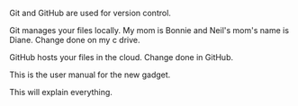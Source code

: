 Git and GitHub are used for version control.

Git manages your files locally. My mom is Bonnie and Neil's mom's name is Diane. Change done on my c drive.

GitHub hosts your files in the cloud. Change done in GitHub.

This is the user manual for the new gadget.

This will explain everything.
